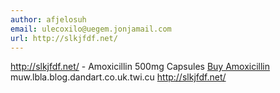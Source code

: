 ```yaml
---
author: afjelosuh
email: ulecoxilo@uegem.jonjamail.com
url: http://slkjfdf.net/
---
```


http://slkjfdf.net/ - Amoxicillin 500mg Capsules <a href="http://slkjfdf.net/">Buy Amoxicillin</a> muw.lbla.blog.dandart.co.uk.twi.cu http://slkjfdf.net/